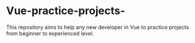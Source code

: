 # Vue-practice-projects-
This repository aims to help any new developer in Vue to practice projects from beginner to experienced level. 
